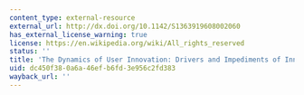 ```yaml
---
content_type: external-resource
external_url: http://dx.doi.org/10.1142/S1363919608002060
has_external_license_warning: true
license: https://en.wikipedia.org/wiki/All_rights_reserved
status: ''
title: 'The Dynamics of User Innovation: Drivers and Impediments of Innovation Activities'
uid: dc450f38-0a6a-46ef-b6fd-3e956c2fd383
wayback_url: ''
---
```

